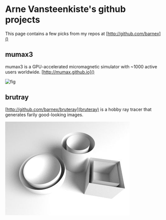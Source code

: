 # Arne Vansteenkiste's github projects

This page contains a few picks from my repos at [http://github.com/barnex]()

## mumax3

mumax3 is a GPU-accelerated micromagnetic simulator with ~1000 active users worldwide. [http://mumax.github.io]()

![fig](http://mumax.github.io/web1.png)

## brutray

[http://github.com/barnex/bruteray](bruteray) is a hobby ray tracer that generates farily good-looking images.

![fig](https://raw.githubusercontent.com/barnex/bruteray/master/shots/039.jpg)
